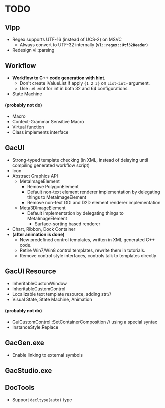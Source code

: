 # TODO

## Vlpp

* Regex supports UTF-16 (instead of UCS-2) on MSVC
    * Always convert to UTF-32 internally (**`vl::regex::Utf32Reader`**)
* Redesign vl::parsing

## Workflow

* **Workflow to C++ code generation with hint**.
    * Don't create IValueList if apply `{1 2 3}` on `List<int>` argument.
    * Use ::vl::vint for int in both 32 and 64 configurations.
* State Machine

#### (probably not do)

* Macro
* Context-Grammar Sensitive Macro
* Virtual function
* Class implements interface

## GacUI

* Strong-typed template checking (in XML, instead of delaying until compiling generated workflow script)
* Icon
* Abstract Graphics API
    * MetaImageElement
        * Remove PolygonElement
        * Default non-text element renderer implementation by delegating things to MetaImageElement
        * Remove non-text GDI and D2D element renderer implementation
    * Meta3DImageElement
        * Default implementation by delegating things to MetaImageElement
            * Surface-sorting based renderer
* Chart, Ribbon, Dock Container
* **(after animation is done)**
    * New predefined control templates, written in XML generated C++ code.
    * Retire Win7/Win8 control templates, rewrite them in tutorials.
    * Remove control style interfaces, controls talk to templates directly

## GacUI Resource

* InheritableCustomWindow
* InheritableCustomControl
* Localizable text template resource, adding str://
* Visual State, State Machine, Animation

#### (probably not do)

* GuiCustomControl::SetContainerComposition // using a special syntax
* InstanceStyle:Replace

## GacGen.exe

* Enable linking to external symbols

## GacStudio.exe

## DocTools

* Support `decltype(auto)` type
